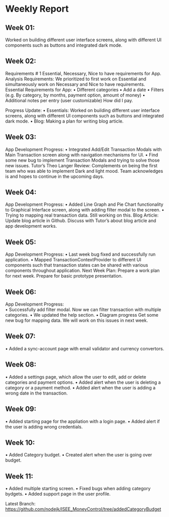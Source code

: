 # Weekly Report

## Week 01: 
Worked on building different user interface screens, along with different UI components such as buttons and integrated dark mode. 


## Week 02:
Requirements # 1 Essential, Necessary, Nice to have requirements for App. 
Analysis Requirements: We prioritized to first work on Essential and simultaneously work on Necessary and Nice to have requirements. 
Essential Requirements for App: 
•	Different categories
•	Add a date
•	Filters (e.g. By category, by months, payment option, amount of money) 
•	Additional notes per entry (user customizable) How did I pay. 

Progress Update: 
•	Essentials:  Worked on building different user interface screens, along with different UI components such as buttons and integrated dark mode.
•	Blog: Making a plan for writing blog article. 

## Week 03:
App Development Progress: 
•	Integrated Add/Edit Transaction Modals with Main Transaction screen along with navigation mechanisms for UI.
•	Find some new bug to implement Transaction Modals and trying to solve those new issues. 
Tutor’s Theo Langer Review: Complements on being the first team who was able to implement Dark and light mood. Team acknowledges is and hopes to continue in the upcoming days. 


## Week 04:
App Development Progress: 
•	Added Line Graph and Pie Chart functionality to Graphical Interface screen, along with adding filter modal to the screen.
•	Trying to mapping real transaction data. Still working on this. 
Blog Article: Update blog article in Github. Discuss with Tutor’s about blog article and app development works. 

## Week 05:
App Development Progress: 
•	Last week bug fixed and successfully run application. 
•	Mapped TransactionContextProvider to different UI components such that transaction states can be shared with various components throughout application. 
Next Week Plan: Prepare a work plan for next week. 
Prepare for basic prototype presentation. 


## Week 06:
App Development Progress:  
•	Successfully add filter modal. Now we can filter transaction with multiple categories. 
•	We updated the help section. 
•	Diagram progress
Get some new bug for mapping data. We will work on this issues in next week. 

## Week 07:
•	Added a sync-account page with email validator and currency convertors.


## Week 08:
• Added a settings page, which allow the user to edit, add or delete categories and payment options.
• Added alert when the user is deleting a category or a payment method.
• Added alert when the user is adding a wrong date in the transaction.


## Week 09: 
• Added starting page for the appliation with a login page.
• Added alert if the user is adding wrong credentials.


## Week 10: 
• Added Category budget. 
• Created alert when the user is going over budget.

## Week 11:
• Added multiple starting screen.
• Fixed bugs when adding category bydgets.
• Added support page in the user profile.

Latest Branch: https://github.com/nodejk/ISEE_MoneyControl/tree/addedCategoryBudget

